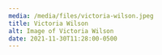 ```yaml
---
media: /media/files/victoria-wilson.jpeg
title: Victoria Wilson
alt: Image of Victoria Wilson
date: 2021-11-30T11:28:00-0500
---
```


